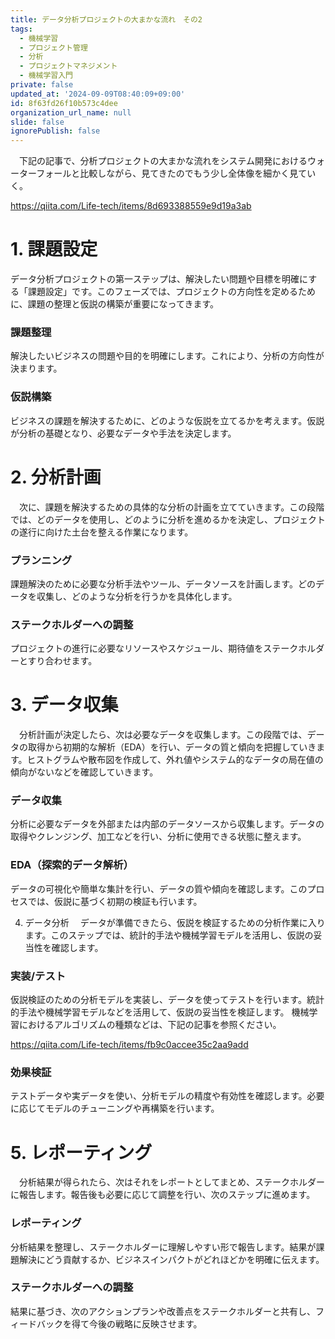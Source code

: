 ```yaml
---
title: データ分析プロジェクトの大まかな流れ　その2
tags:
  - 機械学習
  - プロジェクト管理
  - 分析
  - プロジェクトマネジメント
  - 機械学習入門
private: false
updated_at: '2024-09-09T08:40:09+09:00'
id: 8f63fd26f10b573c4dee
organization_url_name: null
slide: false
ignorePublish: false
---
```

　下記の記事で、分析プロジェクトの大まかな流れをシステム開発におけるウォーターフォールと比較しながら、見てきたのでもう少し全体像を細かく見ていく。

https://qiita.com/Life-tech/items/8d693388559e9d19a3ab

# 1. 課題設定
データ分析プロジェクトの第一ステップは、解決したい問題や目標を明確にする「課題設定」です。このフェーズでは、プロジェクトの方向性を定めるために、課題の整理と仮説の構築が重要になってきます。

### 課題整理
解決したいビジネスの問題や目的を明確にします。これにより、分析の方向性が決まります。
### 仮説構築
ビジネスの課題を解決するために、どのような仮説を立てるかを考えます。仮説が分析の基礎となり、必要なデータや手法を決定します。

# 2. 分析計画
　次に、課題を解決するための具体的な分析の計画を立てていきます。この段階では、どのデータを使用し、どのように分析を進めるかを決定し、プロジェクトの遂行に向けた土台を整える作業になります。

### プランニング
課題解決のために必要な分析手法やツール、データソースを計画します。どのデータを収集し、どのような分析を行うかを具体化します。
### ステークホルダーへの調整
プロジェクトの進行に必要なリソースやスケジュール、期待値をステークホルダーとすり合わせます。

# 3. データ収集
　分析計画が決定したら、次は必要なデータを収集します。この段階では、データの取得から初期的な解析（EDA）を行い、データの質と傾向を把握していきます。ヒストグラムや散布図を作成して、外れ値やシステム的なデータの局在値の傾向がないなどを確認していきます。
 
### データ収集
分析に必要なデータを外部または内部のデータソースから収集します。データの取得やクレンジング、加工などを行い、分析に使用できる状態に整えます。
### EDA（探索的データ解析）
データの可視化や簡単な集計を行い、データの質や傾向を確認します。このプロセスでは、仮説に基づく初期の検証も行います。

4. データ分析
　データが準備できたら、仮説を検証するための分析作業に入ります。このステップでは、統計的手法や機械学習モデルを活用し、仮説の妥当性を確認します。

### 実装/テスト
仮説検証のための分析モデルを実装し、データを使ってテストを行います。統計的手法や機械学習モデルなどを活用して、仮説の妥当性を検証します。
機械学習におけるアルゴリズムの種類などは、下記の記事を参照ください。

https://qiita.com/Life-tech/items/fb9c0accee35c2aa9add

### 効果検証
テストデータや実データを使い、分析モデルの精度や有効性を確認します。必要に応じてモデルのチューニングや再構築を行います。


# 5. レポーティング
　分析結果が得られたら、次はそれをレポートとしてまとめ、ステークホルダーに報告します。報告後も必要に応じて調整を行い、次のステップに進めます。

### レポーティング
分析結果を整理し、ステークホルダーに理解しやすい形で報告します。結果が課題解決にどう貢献するか、ビジネスインパクトがどれほどかを明確に伝えます。
### ステークホルダーへの調整
結果に基づき、次のアクションプランや改善点をステークホルダーと共有し、フィードバックを得て今後の戦略に反映させます。


